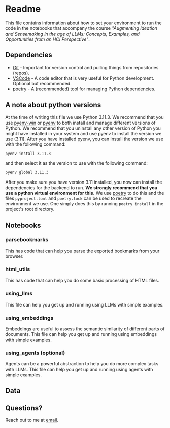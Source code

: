 # Readme

This file contains information about how to set your environment to run the code in the notebooks that accompany the course _"Augmenting Ideation and Sensemaking in the age of LLMs: Concepts, Examples, and Opportunities from an HCI Perspective"_.

## Dependencies

- [Git](https://git-scm.com/downloads) - Important for version control and pulling things from repositories (repos).
- [VSCode](https://code.visualstudio.com/download) - A code editor that is very useful for Python development. Optional but recommended.
- [poetry](https://python-poetry.org/docs/#installation) - A (recommended) tool for managing Python dependencies.

## A note about python versions

At the time of writing this file we use Python 3.11.3. We recommend that you use [pyenv-win](https://github.com/pyenv-win/pyenv-win) or [pyenv](https://github.com/pyenv/pyenv) to both install and manage different versions of Python. We recommend that you uninstall any other version of Python you might have installed in your system and use pyenv to install the version we use (3.11). After you have installed pyenv, you can install the version we use with the following command:

```bash
pyenv install 3.11.3
```

and then select it as the version to use with the following command:

```bash
pyenv global 3.11.3
```

After you make sure you have version 3.11 installed, you now can install the dependencies for the backend to run. **We strongly recommend that you use a python virtual environment for this.** We use [poetry](https://python-poetry.org/docs/#installation) to do this and the files `pyproject.toml` and `poetry.lock` can be used to recreate the environment we use. One simply does this by running `poetry install` in the project's root directory.

## Notebooks

### parsebookmarks

This has code that can help you parse the exported bookmarks from your browser.

### html_utils

This has code that can help you do some basic processing of HTML files.

### using_llms

This file can help you get up and running using LLMs with simple examples.

### using_embeddings

Embeddings are useful to assess the semantic similarity of different parts of documents. This file can help you get up and running using embeddings with simple examples.

### using_agents (optional)

Agents can be a powerful abstraction to help you do more complex tasks with LLMs. This file can help you get up and running using agents with simple examples.

## Data

## Questions?

Reach out to me at [email](mailto:gonzo.ramos@gmail.com).